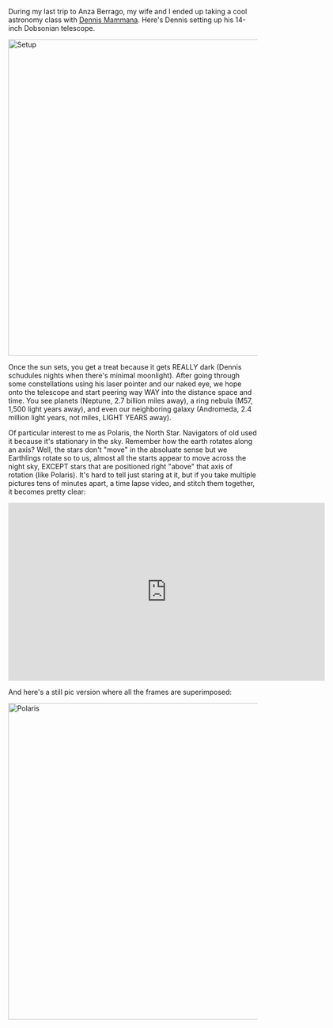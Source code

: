 During my last trip to Anza Berrago, my wife and I ended up taking a cool astronomy class with [Dennis Mammana](http://www.dennismammana.com). Here's Dennis setting up his 14-inch Dobsonian telescope.

<img src="{{ site.url }}/static/dennis_setup.jpg" alt="Setup" style="width: 640px"/>

Once the sun sets, you get a treat because it gets REALLY dark (Dennis schudules nights when there's minimal moonlight). After going through some constellations using his laser pointer and our naked eye, we hope onto the telescope and start peering way WAY into the distance space and time. You see planets (Neptune, 2.7 billion miles away), a ring nebula (M57, 1,500 light years away), and even our neighboring galaxy (Andromeda, 2.4 million light years, not miles, LIGHT YEARS away). 

Of particular interest to me as Polaris, the North Star. Navigators of old used it because it's stationary in the sky. Remember how the earth rotates along an axis? Well, the stars don't "move" in the absoluate sense but we Earthlings rotate so to us, almost all the starts appear to move across the night sky, EXCEPT stars that are positioned right "above" that axis of rotation (like Polaris). It's hard to tell just staring at it, but if you take multiple pictures tens of minutes apart, a time lapse video, and stitch them together, it becomes pretty clear:

<iframe width="640" height="360" src="https://www.youtube.com/embed/RumeyXMSbsc" frameborder="0" allowfullscreen></iframe>

And here's a still pic version where all the frames are superimposed:

<img src="{{ site.url }}/static/polaris.jpg" alt="Polaris" style="width: 640px"/>


